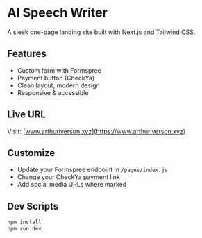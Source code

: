 # AI Speech Writer

A sleek one-page landing site built with Next.js and Tailwind CSS.

## Features

- Custom form with Formspree
- Payment button (CheckYa)
- Clean layout, modern design
- Responsive & accessible

## Live URL

Visit: [www.arthuriverson.xyz](https://www.arthuriverson.xyz)

## Customize

- Update your Formspree endpoint in `/pages/index.js`
- Change your CheckYa payment link
- Add social media URLs where marked

## Dev Scripts

```bash
npm install
npm run dev
```
